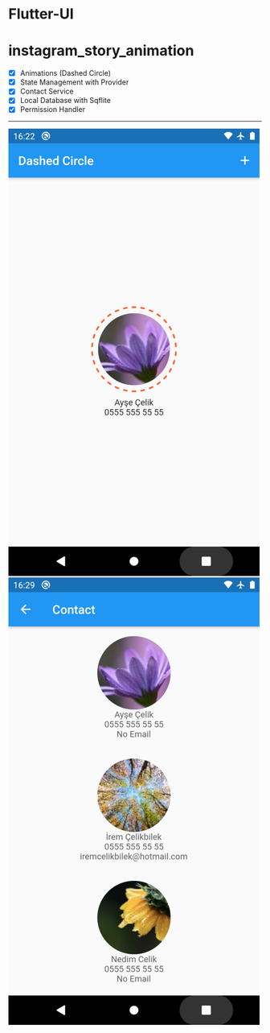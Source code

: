 # Flutter-UI

# instagram_story_animation

- [x] Animations (Dashed Circle)
- [x] State Management with Provider
- [x] Contact Service
- [x] Local Database with Sqflite
- [x] Permission Handler

------------

![](https://github.com/iremcelikbilek/Flutter-UI/blob/master/instagram_story_animation/github/ss-1.png)
![](https://github.com/iremcelikbilek/Flutter-UI/blob/master/instagram_story_animation/github/ss-2.png)
